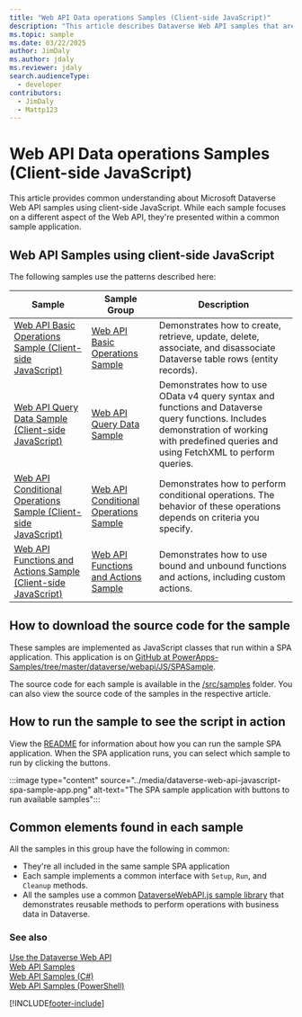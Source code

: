 ```yaml
---
title: "Web API Data operations Samples (Client-side JavaScript)"
description: "This article describes Dataverse Web API samples that are implemented using client-side JavaScript."
ms.topic: sample
ms.date: 03/22/2025
author: JimDaly
ms.author: jdaly
ms.reviewer: jdaly
search.audienceType:
  - developer
contributors:
  - JimDaly
  - Mattp123
---
```


# Web API Data operations Samples (Client-side JavaScript)

This article provides common understanding about Microsoft Dataverse Web API samples using client-side JavaScript. While each sample focuses on a different aspect of the Web API, they're presented within a common sample application.

<a name="bkmk_listOfSamples"></a>

## Web API Samples using client-side JavaScript

The following samples use the patterns described here:

|Sample|Sample Group|Description|
| --- | --- | --- |
| [Web API Basic Operations Sample (Client-side JavaScript)](samples/basic-operations-client-side-javascript.md)| [Web API Basic Operations Sample](web-api-basic-operations-sample.md)| Demonstrates how to create, retrieve, update, delete, associate, and disassociate Dataverse table rows (entity records).|
| [Web API Query Data Sample (Client-side JavaScript)](samples/query-data-client-side-javascript.md)| [Web API Query Data Sample](web-api-query-data-sample.md)| Demonstrates how to use OData v4 query syntax and functions and Dataverse query functions. Includes demonstration of working with predefined queries and using FetchXML to perform queries. |
| [Web API Conditional Operations Sample (Client-side JavaScript)](samples/conditional-operations-client-side-javascript.md) | [Web API Conditional Operations Sample](web-api-conditional-operations-sample.md) | Demonstrates how to perform conditional operations. The behavior of these operations depends on criteria you specify.|
| [Web API Functions and Actions Sample (Client-side JavaScript)](samples/functions-actions-client-side-javascript.md)| [Web API Functions and Actions Sample](web-api-functions-actions-sample.md)| Demonstrates how to use bound and unbound functions and actions, including custom actions.|

<a name="bkmk_howToDownload"></a>

## How to download the source code for the sample

These samples are implemented as JavaScript classes that run within a SPA application. This application is on [GitHub at PowerApps-Samples/tree/master/dataverse/webapi/JS/SPASample](https://github.com/microsoft/PowerApps-Samples/tree/master/dataverse/webapi/JS/SPASample). 

The source code for each sample is available in the [/src/samples](https://github.com/microsoft/PowerApps-Samples/tree/master/dataverse/webapi/JS/SPASample/src/samples) folder. You can also view the source code of the samples in the respective article.


<a name="bkmk_howToRunSample"></a>

## How to run the sample to see the script in action

View the [README](https://github.com/microsoft/PowerApps-Samples/tree/master/dataverse/webapi/JS/SPASample#readme) for information about how you can run the sample SPA application. When the SPA application runs, you can select which sample to run by clicking the buttons.

:::image type="content" source="../media/dataverse-web-api-javascript-spa-sample-app.png" alt-text="The SPA sample application with buttons to run available samples":::

<a name="bkmk_commonElements"></a>

## Common elements found in each sample

All the samples in this group have the following in common:

- They're all included in the same sample SPA application
- Each sample implements a common interface with `Setup`, `Run`, and `Cleanup` methods.
- All the samples use a common [DataverseWebAPI.js sample library](dataversewebapi-sample-library.md) that demonstrates reusable methods to perform operations with business data in Dataverse.


### See also

[Use the Dataverse Web API](overview.md)    
[Web API Samples](web-api-samples.md)   
[Web API Samples (C#)](web-api-samples-csharp.md)   
[Web API Samples (PowerShell)](web-api-samples-powershell.md)


[!INCLUDE[footer-include](../../../includes/footer-banner.md)]
